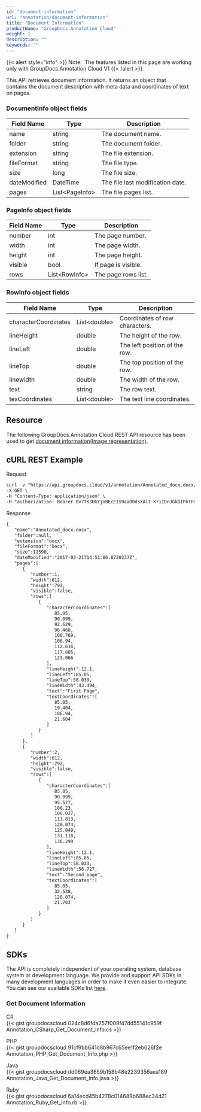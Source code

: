 ```yaml
---
id: "document-information"
url: "annotation/document-information"
title: "Document Information"
productName: "GroupDocs.Annotation Cloud"
weight: 1
description: ""
keywords: ""
---
```

{{< alert style="info" >}}
Note:  The features listed in this page are working only with GroupDocs.Annotation Cloud V1
{{< /alert >}}

This API retrieves document information. It returns an object that contains the document description with meta data and coordinates of text on pages.

### DocumentInfo object fields ###

|Field Name|Type|Description
|---|---|---
|name|string|The document name.
|folder|string|The document folder.
|extension|string|The file extension.
|fileFormat|string|The file type.
|size|long|The file size.
|dateModified|DateTime|The file last modification date.
|pages|List\<PageInfo\>|The file pages list.

### PageInfo object fields ###

|Field Name|Type|Description
|---|---|---
|number|int|The page number.
|width|int|The page width.
|height|int|The page height.
|visible|bool|If page is visible.
|rows|List\<RowInfo\>|The page rows list.

### RowInfo object fields ###

|Field Name|Type|Description
|---|---|---
|characterCoordinates|List\<double\>|Coordinates of row characters.
|lineHeight|double|The height of the row.
|lineLeft|double|The left position of the row.
|lineTop|double|The top position of the row.
|linewidth|double|The width of the row.
|text|string|The row text.
|texCoordinates|List\<double\>|The text line coordinates.

## Resource ##

The following GroupDocs.Annotation Cloud REST API resource has been used to get [document information(Image representation)](https://apireference.groupdocs.cloud/annotation/#!/ImageInfo/GetInfo).

## cURL REST Example ##

Request

```html
curl -v "https://api.groupdocs.cloud/v1/annotation/Annotated_docx.docx/image/info" \
-X GET \
-H "Content-Type: application/json" \
-H "authorization: Bearer 0v7TK3UGYjVBEcEIS9aaO0dsXAlt-KriIDnJGkDIPktFmuu6xIuou2-eVUD4-Td9TcToDvShk9w02pWIXvyEdstxDqjSa8L2K4Pk2zgNkAoEDgDeFlpWf0k7lZ8guqUm43eAKQf43MVNyr3L6P3w1e2l9j-RJx-btpPorcZ90xY8S_b1vySsKsUxOlnwYtWc01JEXlO7TNrmfD3Eek4ch-xzi-qe4V8nofmy7RbqwHNczeP7O_9bMi1eQ68b3Rprqd4UvDCj3gqTMyAaqd-I58lJzZsHRnbZoM7icIjVQyu02bRgx7meoXB8fIWmOkUfUkiGTT3IjI4NSmARxrPPwgp2LAv-N_9H0q3nxxfZDV1vHZQP--I6vgC2UHo-YPw-mB4WRVHsUKqq04L4pdR4pCIWuluus_ydjVH_ndJlqP843eL3glt1XJez3DgXQIbHiAnqBBDqZqSZZDVUYhLDq1jN9eM"
```

Response

```html
{  
   "name":"Annotated_docx.docx",
   "folder":null,
   "extension":"docx",
   "fileFormat":"Docx",
   "size":11590,
   "dateModified":"2017-03-21T14:51:06.8720237Z",
   "pages":[  
      {  
         "number":1,
         "width":612,
         "height":792,
         "visible":false,
         "rows":[  
            {  
               "characterCoordinates":[  
                  85.05,
                  90.099,
                  92.629,
                  96.468,
                  100.769,
                  106.94,
                  112.616,
                  117.885,
                  123.066
               ],
               "lineHeight":12.1,
               "lineLeft":85.05,
               "lineTop":58.033,
               "lineWidth":43.494,
               "text":"First Page",
               "textCoordinates":[  
                  85.05,
                  19.404,
                  106.94,
                  21.604
               ]
            }
         ]
      },
      {  
         "number":2,
         "width":612,
         "height":792,
         "visible":false,
         "rows":[  
            {  
               "characterCoordinates":[  
                  85.05,
                  90.099,
                  95.577,
                  100.23,
                  106.027,
                  111.813,
                  120.074,
                  125.849,
                  131.118,
                  136.299
               ],
               "lineHeight":12.1,
               "lineLeft":85.05,
               "lineTop":58.033,
               "lineWidth":56.727,
               "text":"Second page",
               "textCoordinates":[  
                  85.05,
                  32.538,
                  120.074,
                  21.703
               ]
            }
         ]
      }
   ]
}
```

## SDKs ##

The API is completely independent of your operating system, database system or development language. We provide and support API SDKs in many development languages in order to make it even easier to integrate. You can see our available SDKs list [here](https://github.com/groupdocs-annotation-cloud).

### Get Document Information ###

C#  
{{< gist groupdocscloud 024c8d6fda257f009f47dd55141c959f Annotation_CSharp_Get_Document_Info.cs >}}

PHP  
{{< gist groupdocscloud 91cf9bb641d8b967c65ee1f2eb626f2e Annotation_PHP_Get_Document_Info.php >}}

Java  
{{< gist groupdocscloud dd069ea3659b158b48e2239356aea189 Annotation_Java_Get_Document_Info.java >}}

Ruby  
{{< gist groupdocscloud 6a14ecd45b4278c014689b688ec34d21 Annotation_Ruby_Get_Info.rb >}}